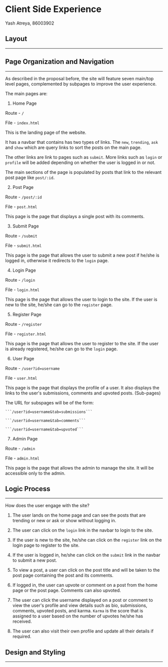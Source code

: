 # Client Side Experience

Yash Atreya, 86003902

## Layout
---

## Page Organization and Navigation
---
As described in the proposal before, the site will feature seven main/top level pages, complemented by subpages to improve the user experience. 

The main pages are:

1. Home Page

Route - ```/```

File - ```index.html```

This is the landing page of the website.

It has a navbar that contains has two types of links.
The ```new```, ```trending```, ```ask``` and ```show``` which are query links to sort the posts on the main page.

The other links are link to pages such as ```submit```.
More links such as ```login``` or ```profile``` will be added depending on whether the user is logged in or not.

The main sections of the page is populated by posts that link to the relevant post page like ```post/:id```.

2. Post Page

Route - ```/post/:id```

File - ```post.html```

This page is the page that displays a single post with its comments.

3. Submit Page

Route - ```/submit```

File - ```submit.html```

This page is the page that allows the user to submit a new post if he/she is logged in, otherwise it redirects to the ```login``` page.

4. Login Page

Route - ```/login```

File - ```login.html```

This page is the page that allows the user to login to the site. If the user is new to the site, he/she can go to the ```register``` page.

5. Register Page

Route - ```/register```

File - ```register.html```

This page is the page that allows the user to register to the site. If the user is already registered, he/she can go to the ```login``` page.

6. User Page

Route - ```/user?id=username```

File - ```user.html```

This page is the page that displays the profile of a user. It also displays the links to the user's submissions, comments and upvoted posts. (Sub-pages)

The URL for subspages will be of the form:
    
    ```/user?id=username&tab=submissions```
    
    ```/user?id=username&tab=comments```
    
    ```/user?id=username&tab=upvoted```

7. Admin Page

Route - ```/admin```

File - ```admin.html```

This page is the page that allows the admin to manage the site. It will be accessible only to the admin.

## Logic Process
---
How does the user engage with the site?

1. The user lands on the home page and can see the posts that are trending or new or ask or show without logging in.

2. The user can click on the ```login``` link in the navbar to login to the site.

3. If the user is new to the site, he/she can click on the ```register```  link on the login page to register to the site.

4. If the user is logged in, he/she can click on the ```submit``` link in the navbar to submit a new post.

5. To view a post, a user can click on the post title and will be taken to the post page containing the post and its comments.

6. If logged in, the user can upvote or comment on a post from the home page or the post page.
Comments can also upvoted.

7. The user can click the username displayed on a post or comment to view the user's profile and view details such as bio, submissions, comments, upvoted posts, and karma.
```Karma``` is the score that is assigned to a user based on the number of upvotes he/she has received.

8. The user can also visit their own profile and update all their details if required.

## Design and Styling
---
